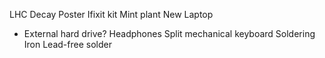 LHC Decay Poster
Ifixit kit
Mint plant
New Laptop
- External hard drive?
Headphones
Split mechanical keyboard
Soldering Iron
Lead-free solder



